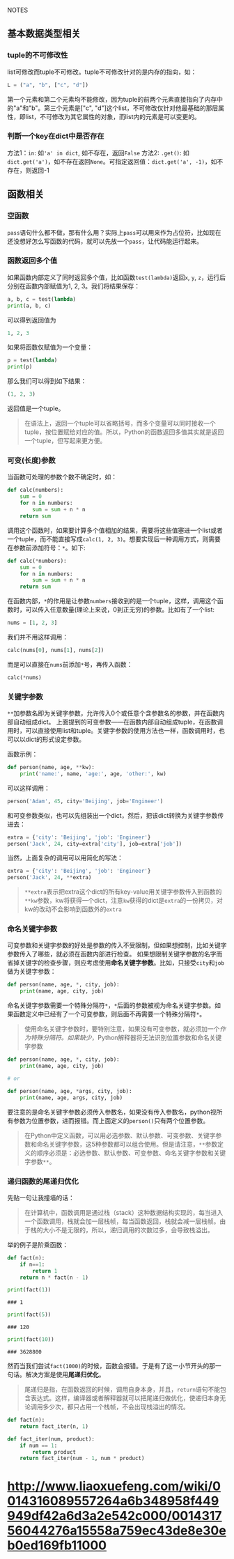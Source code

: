NOTES

## 基本数据类型相关
### tuple的不可修改性
list可修改而tuple不可修改。tuple不可修改针对的是内存的指向，如：
``` python
L = ("a", "b", ["c", "d"])
```
第一个元素和第二个元素均不能修改，因为tuple的前两个元素直接指向了内存中的"a"和"b"。第三个元素是["c", "d"]这个list，不可修改仅针对他最基础的那层属性，即list，不可修改为其它属性的对象，而list内的元素是可以变更的。

### 判断一个key在dict中是否存在
方法1：`in`: 如`'a' in dict`, 如不存在，返回`False`
方法2: `.get()`: 如`dict.get('a')`，如不存在返回`None`。可指定返回值：`dict.get('a', -1)`，如不存在，则返回-1

## 函数相关
### 空函数
`pass`语句什么都不做，那有什么用？实际上`pass`可以用来作为占位符，比如现在还没想好怎么写函数的代码，就可以先放一个`pass`，让代码能运行起来。

### 函数返回多个值
如果函数内部定义了同时返回多个值，比如函数`test(lambda)`返回`x`, `y`, `z`，运行后分别在函数内部赋值为1, 2, 3。我们将结果保存：
```python
a, b, c = test(lambda)
print(a, b, c)
```
可以得到返回值为
```python
1, 2, 3
```
如果将函数仅赋值为一个变量：
```python
p = test(lambda)
print(p)
```
那么我们可以得到如下结果：
```python
(1, 2, 3)
```
返回值是一个tuple。
> 在语法上，返回一个tuple可以省略括号，而多个变量可以同时接收一个tuple，按位置赋给对应的值。所以，Python的函数返回多值其实就是返回一个tuple，但写起来更方便。

### 可变(长度)参数
当函数可处理的参数个数不确定时，如：
``` python
def calc(numbers):
    sum = 0
    for n in numbers:
        sum = sum + n * n
    return sum
```
调用这个函数时，如果要计算多个值相加的结果，需要将这些值塞进一个list或者一个tuple，而不能直接写成`calc(1, 2, 3)`。想要实现后一种调用方式，则需要在参数前添加符号：`*`。如下:
``` python
def calc(*numbers):
    sum = 0
    for n in numbers:
        sum = sum + n * n
    return sum
```
在函数内部，`*`的作用是让参数`numbers`接收到的是一个tuple，这样，调用这个函数时，可以传入任意数量(理论上来说，0到正无穷)的参数。比如有了一个list:
``` python
nums = [1, 2, 3]
```
我们并不用这样调用：
```python
calc(nums[0], nums[1], nums[2])
```
而是可以直接在`nums`前添加`*`号，再传入函数：
```python
calc(*nums)
```

### 关键字参数
``**``加参数名即为关键字参数，允许传入0个或任意个含参数名的参数，并在函数内部自动组成dict。
上面提到的可变参数——在函数内部自动组成tuple，在函数调用时，可以直接使用list和tuple。关键字参数的使用方法也一样，函数调用时，也可以以dict的形式设定参数。

函数示例：
``` python
def person(name, age, **kw):
    print('name:', name, 'age:', age, 'other:', kw)
```

可以这样调用：
``` python
person('Adam', 45, city='Beijing', job='Engineer')
```

和可变参数类似，也可以先组装出一个dict，然后，把该dict转换为关键字参数传进去：

``` python
extra = {'city': 'Beijing', 'job': 'Engineer'}
person('Jack', 24, city=extra['city'], job=extra['job'])
```
当然，上面复杂的调用可以用简化的写法：

``` python
extra = {'city': 'Beijing', 'job': 'Engineer'}
person('Jack', 24, **extra)
```
> `**extra`表示把extra这个dict的所有key-value用关键字参数传入到函数的``**kw``参数，kw将获得一个dict，注意`kw`获得的dict是`extra`的一份拷贝，对kw的改动不会影响到函数外的`extra`

### 命名关键字参数
可变参数和关键字参数的好处是参数的传入不受限制，但如果想控制，比如关键字参数传入了哪些，就必须在函数内部进行检查。
如果想限制关键字参数的名字而省掉关键字的检查步骤，则应考虑使用**命名关键字参数**。比如，只接受`city`和`job`做为关键字参数：

``` python
def person(name, age, *, city, job):
    print(name, age, city, job)
```

命名关键字参数需要一个特殊分隔符`*`，`*`后面的参数被视为命名关键字参数。如果函数定义中已经有了一个可变参数，则后面不再需要一个特殊分隔符`*`。
> 使用命名关键字参数时，要特别注意，如果没有可变参数，就必须加一个*作为特殊分隔符。如果缺少*，Python解释器将无法识别位置参数和命名关键字参数

``` python
def person(name, age, *, city, job):
    print(name, age, city, job)

# or

def person(name, age, *args, city, job):
    print(name, age, args, city, job)
```

要注意的是命名关键字参数必须传入参数名，如果没有传入参数名，python视所有参数为位置参数，进而报错。而上面定义的`person()`只有两个位置参数。

> 在Python中定义函数，可以用必选参数、默认参数、可变参数、关键字参数和命名关键字参数，这5种参数都可以组合使用。但是请注意，`**`参数定义的顺序必须是：必选参数、默认参数、可变参数、命名关键字参数和关键字参数`**`。

### 递归函数的尾递归优化
先贴一句让我撞墙的话：
> 在计算机中，函数调用是通过栈（stack）这种数据结构实现的，每当进入一个函数调用，栈就会加一层栈帧，每当函数返回，栈就会减一层栈帧。由于栈的大小不是无限的，所以，递归调用的次数过多，会导致栈溢出。

举的例子是阶乘函数：
``` python
def fact(n):
    if n==1:
        return 1
    return n * fact(n - 1)

print(fact(1))
```
    ### 1

``` python
print(fact(5))
```
    ### 120

``` python
print(fact(10))
```
    ### 3628800

然而当我们尝试`fact(1000)`的时候，函数会报错。于是有了这一小节开头的那一句话。解决方案是使用**尾递归优化**。

> 尾递归是指，在函数返回的时候，调用自身本身，并且，`return`语句不能包含表达式。这样，编译器或者解释器就可以把尾递归做优化，使递归本身无论调用多少次，都只占用一个栈帧，不会出现栈溢出的情况。

``` python
def fact(n):
    return fact_iter(n, 1)

def fact_iter(num, product):
    if num == 1:
        return product
    return fact_iter(num - 1, num * product)
```

# http://www.liaoxuefeng.com/wiki/0014316089557264a6b348958f449949df42a6d3a2e542c000/001431756044276a15558a759ec43de8e30eb0ed169fb11000